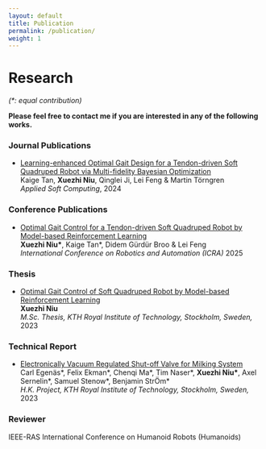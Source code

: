 ```yaml
---
layout: default
title: Publication
permalink: /publication/
weight: 1
---
```


# Research
*(\*: equal contribution)*

**Please feel free to contact me if you are interested in any of the following works.**

### Journal Publications
* [Learning-enhanced Optimal Gait Design for a Tendon-driven Soft Quadruped Robot via Multi-fidelity Bayesian Optimization](https://doi.org/10.1016/j.asoc.2024.112568) <br>
Kaige Tan, **Xuezhi Niu**, Qinglei Ji, Lei Feng & Martin Törngren<br>
*Applied Soft Computing*, 2024<br>

### Conference Publications
<!-- * Enabling Symbiosis through Multi-Agent Reinforcement Learning<br>
**Xuezhi Niu**, Natalia Calvo Barajas & Didem Gürdür Broo<br>
*under review at International Conference on Human-Robot Interaction (HRI)*<br> -->

* [Optimal Gait Control for a Tendon-driven Soft Quadruped Robot by Model-based Reinforcement Learning](https://arxiv.org/abs/2406.07069)<br>
**Xuezhi Niu\***, Kaige Tan\*, Didem Gürdür Broo & Lei Feng<br>
*International Conference on Robotics and Automation (ICRA)* 2025<br>


### Thesis
* [Optimal Gait Control of Soft Quadruped Robot by Model-based Reinforcement Learning](https://urn.kb.se/resolve?urn=urn:nbn:se:kth:diva-339056)<br>
**Xuezhi Niu**<br>
*M.Sc. Thesis, KTH Royal Institute of Technology, Stockholm, Sweden,* 2023<br>

### Technical Report
* [Electronically Vacuum Regulated Shut-off Valve for Milking System](https://urn.kb.se/resolve?urn=urn:nbn:se:kth:diva-324226)<br>
Carl Egenäs\*, Felix Ekman\*, Chenqi Ma\*, Tim Naser\*, **Xuezhi Niu\***, Axel Sernelin\*, Samuel Stenow\*, Benjamin StrÖm\* <br>
*H.K. Project, KTH Royal Institute of Technology, Stockholm, Sweden,* 2023<br>

### Reviewer
IEEE-RAS International Conference on Humanoid Robots (Humanoids)<br>
